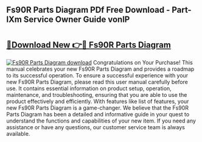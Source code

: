 ## Fs90R Parts Diagram PDf Free Download - Part-lXm Service Owner Guide vonlP

# <h2><a href="http://dfkgf9.blite.top/?on=Fs90R+Parts+Diagram">🔗Download New 👉🔴 Fs90R Parts Diagram</a></h2>

[![Fs90R Parts Diagram download](https://i.imgur.com/lujVjoI.png)](http://dfkgf9.blite.top/?on=Fs90R+Parts+Diagram)
Congratulations on Your Purchase! This manual celebrates your new Fs90R Parts Diagram and provides a roadmap to its successful operation. To ensure a successful experience with your new Fs90R Parts Diagram, please read this user manual carefully before use. It contains essential information on product setup, operation, maintenance, and troubleshooting, ensuring that you are able to use the product effectively and efficiently. With features like list of features, your new Fs90R Parts Diagram is a game-changer. We believe that the Fs90R Parts Diagram has been a detailed and informative guide in your quest to understand the functions and capabilities of your new item. If you need any assistance or have any questions, our customer service team is always available.
